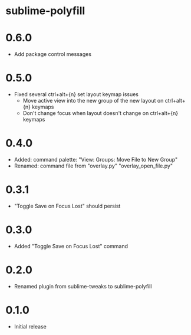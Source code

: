 # sublime-polyfill

# 0.6.0

* Add package control messages

# 0.5.0

* Fixed several ctrl+alt+{n} set layout keymap issues
  - Move active view into the new group of the new layout on ctrl+alt+{n} keymaps
  - Don't change focus when layout doesn't change on ctrl+alt+{n} keymaps

# 0.4.0

* Added: command palette: "View: Groups: Move File to New Group"
* Renamed: command file from "overlay.py" "overlay_open_file.py"

# 0.3.1

* "Toggle Save on Focus Lost" should persist

# 0.3.0

* Added "Toggle Save on Focus Lost" command

# 0.2.0

* Renamed plugin from sublime-tweaks to sublime-polyfill

# 0.1.0

* Initial release
